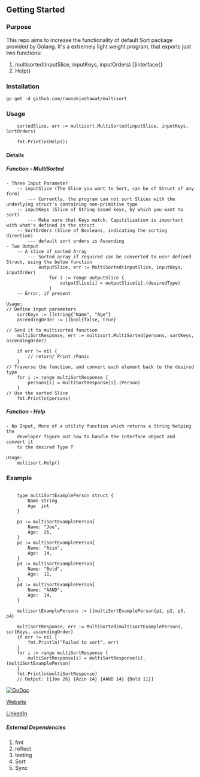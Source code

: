 ## Getting Started
### Purpose
This repo aims to increase the functionality of default Sort package provided by Golang.
It's a extremely light weight program, that exports just two functions:
1. multisorted(inputSlice, inputKeys, inputOrders) []interface{}
2. Help()

### Installation
```
go get -d github.com/raunakjodhawat/multisort
```
### Usage
```
    sortedSlice, err := multisort.MultiSorted(inputSlice, inputKeys, SortOrders)

    fmt.Println(Help())
```

#### Details
##### Function - MultiSorted
    - Three Input Parameter
        -- inputSlice (The Slice you want to Sort, can be of Struct of any form)
            --- Currently, the program can not sort Slices with the underlying struct's containing non-primitive type
        -- inputKeys (Slice of String based keys, by which you want to sort)
            --- Make sure that Keys match, Capitilization is important with what's defined in the struct
        -- SortOrders (Slice of Booleans, indicating the sorting direction)
            --- default sort orders is Ascending
    - Two Output
        -- A slice of sorted Array
            --- Sorted array if required can be converted to user defined Struct, using the below function
                outputSlice, err := MultiSorted(inputSlice, inputKeys, inputOrder)
                	for i := range outputSlice {
                		outputSlice[i] = outputSlice[i].(desiredType)
                	}
        -- Error, if present
        
```
Usage:
// Define input parameters  
    sortKeys := []string{"Name", "Age"}
    ascendingOrder := []bool{false, true}

// Send it to multisorted function
    multiSortResponse, err := multisort.MultiSorted(persons, sortKeys, ascendingOrder)
    
    if err != nil {
        // return/ Print /Panic
    }
// Traverse the function, and convert each element back to the desired type    
    for i := range multiSortResponse {
        persons[i] = multiSortResponse[i].(Person)
    }
// Use the sorted Slice
    fmt.Println(persons)
```

##### Function - Help
    - No Input, More of a utility function which returns a String helping the
        developer figure out how to handle the interface object and convert it
        to the desired Type T
```
Usage:
    multisort.Help()
```
### Example
```cassandraql
    
    type multiSortExamplePerson struct {
	    Name string
	    Age  int
    }

    p1 := multiSortExamplePerson{
		Name: "Joe",
		Age:  26,
	}
    p2 := multiSortExamplePerson{
    	Name: "Azin",
    	Age:  14,
    }
    p3 := multiSortExamplePerson{
    	Name: "Bold",
    	Age:  11,
    }
    p4 := multiSortExamplePerson{
    	Name: "AAND",
    	Age:  14,
    }

    multisortExamplePersons := []multiSortExamplePerson{p1, p2, p3, p4}
    
    multiSortResponse, err := MultiSorted(multisortExamplePersons, sortKeys, ascendingOrder)
    if err != nil {
    	fmt.Println("Failed to sort", err)
    }
    for i := range multiSortResponse {
    	multiSortResponse[i] = multiSortResponse[i].(multiSortExamplePerson)
    }
    fmt.Println(multiSortResponse)
    // Output: [{Joe 26} {Azin 14} {AAND 14} {Bold 11}]
```

[![GoDoc](https://godoc.org/github.com/raunakjodhawat/multisort?status.svg)](https://godoc.org/github.com/raunakjodhawat/multisort)  

[Website](https://raunakjodhawat.github.io/multisort/)

[LinkedIn](https://www.linkedin.com/in/jodhawat/)
##### External Dependencies
1. fmt
2. reflect
3. testing
4. Sort
5. Sync
